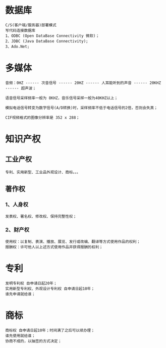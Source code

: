 

# 数据库

```
C/S(客户端/服务器)部署模式
写代码连接数据库
1、ODBC (Open DataBase Connectivity 微软)；
2、JDBC (Java DataBase Connectivity);
3、Ado.Net;
```

# 多媒体

```
音频：0HZ ------ 次音信号 ------ 20HZ ------ 人耳能听到的声音 ------ 20KHZ ------ 超声波；
```

```
语音信号采样频率一般为 8KHZ，音乐信号采样一般为40KHZ以上；
```

```
模拟电话信号转变为数字信号(A/D转换)时，采样频率不低于电话信号的2倍，否则会失真；
```

```
CIF视频格式的图像分辨率是 352 x 288；
```

# 知识产权

## 工业产权

```
专利、实用新型、工业品外观设计、商标。。。
```

## 著作权

### 1、人身权

```
发表权、署名权、修改权、保持完整性权；
```

### 2、财产权

```
使用权：以复制、表演、播放、展览、发行或改编、翻译等方式使用作品的权利；
报酬权：许可他人以上述方式使用作品并获得报酬的权利；
```

# 专利

```
发明专利权 自申请日起20年；
实用新型专利权、外观设计专利权 自申请日起10年；
谁先申请就给谁；
```

# 商标

```
商标权 自申请日起10年；时间满了之后可以续办理；
谁先使用就给谁；
协商不成的，以抽签的方式决定；
```

